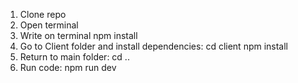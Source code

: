 1. Clone repo
2. Open terminal
3. Write on terminal npm install
4. Go to Client folder and install dependencies:
    cd client
    npm install
5. Return to main folder:
    cd ..
6. Run code:
    npm run dev
